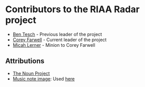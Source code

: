 # Contributors to the RIAA Radar project

* [Ben Tesch](http://bentesch.com) - Previous leader of the project
* [Corey Farwell](http://rwell.org) - Current leader of the project
* [Micah Lerner](http://twitter.com/micahlerner) - Minion to Corey Farwell 

## Attributions

* [The Noun Project](http://thenounproject.com)
 * [Music note image](http://thenounproject.com/noun/music/#icon-No111): Used [here](https://github.com/frelsi/riaaradar/blob/master/frontend/src/img/noartistimg.jpg)

